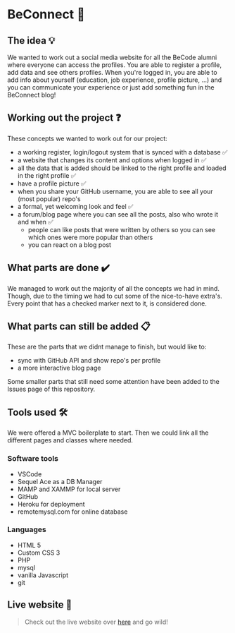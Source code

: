 # BeConnect :calling:

## The idea :bulb:

We wanted to work out a social media website for all the BeCode alumni where everyone can access the profiles. You are able to register a profile, add data and see others profiles. When you're logged in, you are able to add info about yourself (education, job experience, profile picture, ...) and you can communicate your experience or just add something fun in the BeConnect blog!


## Working out the project :question:

These concepts we wanted to work out for our project:

- a working register, login/logout system that is synced with a database :white_check_mark:
- a website that changes its content and options when logged in :white_check_mark:
- all the data that is added should be linked to the right profile and loaded in the right profile :white_check_mark:
- have a profile picture :white_check_mark:
- when you share your GitHub username, you are able to see all your (most popular) repo's
- a formal, yet welcoming look and feel :white_check_mark:
- a forum/blog page where you can see all the posts, also who wrote it and when :white_check_mark:
  - people can like posts that were written by others so you can see which ones were more popular than others
  - you can react on a blog post

## What parts are done :heavy_check_mark:

We managed to work out the majority of all the concepts we had in mind. Though, due to the timing we had to cut some of the nice-to-have extra's. Every point that has a checked marker next to it, is considered done.

## What parts can still be added :clipboard:

These are the parts that we didnt manage to finish, but would like to:

- sync with GitHub API and show repo's per profile
- a more interactive blog page

Some smaller parts that still need some attention have been added to the Issues page of this repository.

## Tools used :hammer_and_wrench:

We were offered a MVC boilerplate to start. Then we could link all the different pages and classes where needed.

### Software tools

- VSCode
- Sequel Ace as a DB Manager
- MAMP and XAMMP for local server
- GitHub
- Heroku for deployment
- remotemysql.com for online database

### Languages

- HTML 5
- Custom CSS 3
- PHP
- mysql
- vanilla Javascript
- git

## Live website :pushpin:

> Check out the live website over [here](https://be-connect.herokuapp.com/) and go wild!
